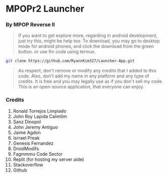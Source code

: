# MPOPr2 Launcher
### By MPOP Reverse II

> If you want to get explore more, regarding in android development, just try this, might be help too. To download, you may go to desktop mode for android phones, and click the download from the green button. or use thr code using termux.

``` Bash
git clone https://github.com/RyannKim327/Launcher-App.git
```

> As respect, don't remove or modify any credits that I added to this code. Also, don't add my name in any platform and any type of credits. It is free and you may legally use as if you don't sell my code. This is an open-source application, that everyone can enjoy.

### Credits
1. Ronald Torrejos Limpiado
2. John Roy Lapida Calimlim
3. Sanz Dinopol
4. John Jeremy Antiguo
5. Jaime Agdon
6. Isrrael Preak
7. Genesis Fernandez
8. DroidModifs
9. Fagmmmu Code Sector
10. Replit (for hosting my server aide)
11. Stackoverflow
12. Github